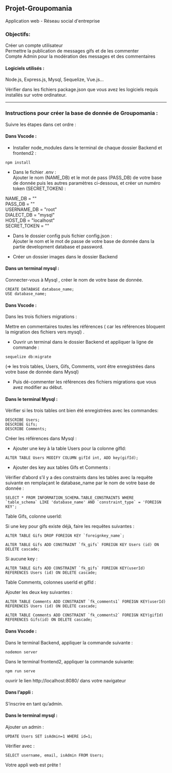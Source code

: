 ## Projet-Groupomania

Application web - Réseau social d'entreprise

### Objectifs:

Créer un compte utilisateur  
Permettre la publication de messages gifs et de les commenter  
Compte Admin pour la modération des messages et des commentaires

#### Logiciels utilisés :
Node.js, Express.js, Mysql, Sequelize, Vue.js…

Vérifier dans les fichiers package.json que vous avez les logiciels requis installés sur votre ordinateur.
***

### Instructions pour créer la base de donnée de Groupomania :

Suivre les étapes dans cet ordre :

#### Dans Vscode :

- Installer node_modules dans le terminal de chaque dossier Backend et frontend2 :  

```npm install```

- Dans le fichier .env :  
Ajouter le nom (NAME_DB) et le mot de pass (PASS_DB) de votre base de donnée puis les autres paramètres ci-dessous, et créer un numéro token (SECRET_TOKEN) :

NAME_DB = ""  
PASS_DB = ""  
USERNAME_DB = "root"  
DIALECT_DB = "mysql"  
HOST_DB = "localhost"  
SECRET_TOKEN = ""

- Dans le dossier config puis fichier config.json :  
Ajouter le nom et le mot de passe de votre base de donnée dans la partie development database et password.

- Créer un dossier images dans le dossier Backend

#### Dans un terminal mysql :

Connecter-vous à Mysql , créer le nom de votre base de donnée.

```CREATE DATABASE database_name;```   
```USE database_name;```

#### Dans Vscode :

Dans les trois fichiers migrations :

Mettre en commentaires toutes les références 
( car les références bloquent la migration des fichiers vers mysql) .

- Ouvrir un terminal dans le dossier Backend et appliquer la ligne de commande  :  

```sequelize db:migrate```
  
(=> les trois tables, Users, Gifs, Comments, vont être enregistrées dans votre base de donnée dans Mysql)

- Puis dé-commenter les références des fichiers migrations que vous avez modifier au début.

#### Dans le terminal Mysql :

Vérifier si les trois tables ont bien été enregistrées avec les commandes:

```DESCRIBE Users;```   
```DESCRIBE Gifs;```   
```DESCRIBE Comments;```   

Créer les références dans Mysql :

-  Ajouter une key à la table Users pour la colonne gifId: 

```ALTER TABLE Users MODIFY COLUMN gifId int, ADD key(gifId);```   

-  Ajouter des key aux tables Gifs et Comments :

Vérifier d’abord s’il y a des constraints dans les tables avec la requête suivante en 
remplaçant le database_name par le nom de votre base de donnée :   

```SELECT * FROM INFORMATION_SCHEMA.TABLE_CONSTRAINTS WHERE `table_schema` LIKE 'database_name' AND `constraint_type` = 'FOREIGN KEY';``` 

Table Gifs, colonne userId:

Si une key pour gifs existe déjà, faire les requêtes suivantes :

```ALTER TABLE Gifs DROP FOREIGN KEY `foreignkey_name`;```    

```ALTER TABLE Gifs ADD CONSTRAINT `fk_gifs` FOREIGN KEY Users (id) ON DELETE cascade;``` 

Si aucune key :

```ALTER TABLE Gifs ADD CONSTRAINT `fk_gifs` FOREIGN KEY(userId) REFERENCES Users (id) ON DELETE cascade;``` 

Table Comments, colonnes userId et gifId :

Ajouter les deux key suivantes :

```ALTER TABLE Comments ADD CONSTRAINT `fk_comments1` FOREIGN KEY(userId) REFERENCES Users (id) ON DELETE cascade;``` 

```ALTER TABLE Comments ADD CONSTRAINT `fk_comments2` FOREIGN KEY(gifId) REFERENCES Gifs(id) ON DELETE cascade;``` 

#### Dans Vscode :

Dans le terminal Backend, appliquer la commande suivante :

```nodemon server``` 

Dans le terminal frontend2, appliquer la commande suivante:  

```npm run serve``` 

ouvrir le lien http://localhost:8080/ dans votre navigateur


#### Dans l’appli : 

S’inscrire en tant qu’admin.

#### Dans le terminal mysql :

Ajouter un admin :

```UPDATE Users SET isAdmin=1 WHERE id=1;``` 

Vérifier avec :  

```SELECT username, email, isAdmin FROM Users;``` 


Votre appli web est prête !
